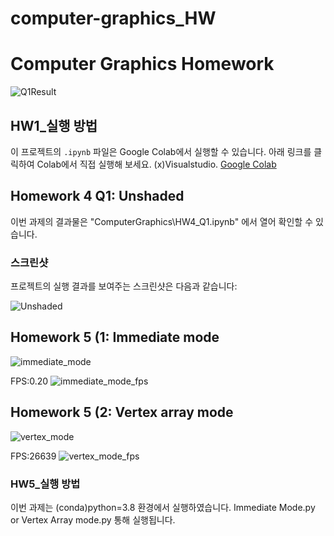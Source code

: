 # computer-graphics_HW




# Computer Graphics Homework




![Q1Result](https://github.com/WoonBong/computer-graphics_HW/assets/84709612/a240eb60-9966-42f3-9407-d2338775adf8)


## HW1_실행 방법

이 프로젝트의 `.ipynb` 파일은 Google Colab에서 실행할 수 있습니다. 아래 링크를 클릭하여 Colab에서 직접 실행해 보세요.
(x)Visualstudio.
[Google Colab](https://colab.research.google.com/)


## Homework 4 Q1: Unshaded

이번 과제의 결과물은 "ComputerGraphics\HW4_Q1.ipynb" 에서 열어 확인할 수 있습니다.


### 스크린샷
프로젝트의 실행 결과를 보여주는 스크린샷은 다음과 같습니다:

![Unshaded](https://github.com/WoonBong/computer-graphics_HW/assets/84709612/007f139e-e2cc-40f5-bf45-f9901c68287a)


## Homework 5 (1: Immediate mode
![immediate_mode](https://github.com/WoonBong/computer-graphics_HW/assets/84709612/cda516f2-ea83-44ed-af72-db18b0ebb495)

FPS:0.20
![immediate_mode_fps](https://github.com/WoonBong/computer-graphics_HW/assets/84709612/4288693d-2e8f-43b1-8ba0-c042375ef2f0)

## Homework 5 (2: Vertex array mode
![vertex_mode](https://github.com/WoonBong/computer-graphics_HW/assets/84709612/a7449d0f-0909-48ba-8296-bc54d96b0210)

FPS:26639
![vertex_mode_fps](https://github.com/WoonBong/computer-graphics_HW/assets/84709612/10b946ff-e989-4c2b-acfb-256143975a8a)

### HW5_실행 방법
이번 과제는 (conda)python=3.8 환경에서 실행하였습니다.
Immediate Mode.py or Vertex Array mode.py 통해 실행됩니다.
